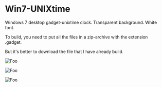 # Win7-UNIXtime
Windows 7 desktop gadget-unixtime clock. Transparent background. White font.

To build, you need to put all the files in a zip-archive with the extension .gadget.

But it's better to download the file that I have already build.

<a rel="">![Foo](https://user-images.githubusercontent.com/2650280/42790049-2d2e090a-8982-11e8-9ad1-48710afd2cf7.png)</a>

<a rel="">![Foo](https://user-images.githubusercontent.com/2650280/42790050-2d6d57a4-8982-11e8-8b72-9ec038511e0e.png)</a>

<a rel="">![Foo](https://user-images.githubusercontent.com/2650280/42790048-2cfcd448-8982-11e8-82e5-b8b92b0fb7aa.png)</a>
